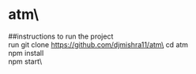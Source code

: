 # atm\
##instructions to run the project\
run git clone https://github.com/djmishra11/atm\
cd atm\
npm install\
npm start\
